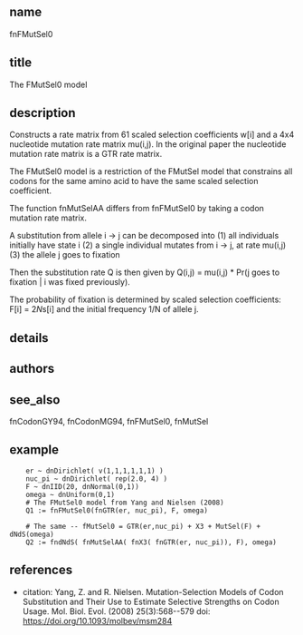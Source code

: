 ## name
fnFMutSel0

## title
The FMutSel0 model

## description
Constructs a rate matrix from 61 scaled selection coefficients w[i] and
a 4x4 nucleotide mutation rate matrix mu(i,j).  In the original paper
the nucleotide mutation rate matrix is a GTR rate matrix.

The FMutSel0 model is a restriction of the FMutSel model that constrains
all codons for the same amino acid to have the same scaled selection
coefficient.

The function fnMutSelAA differs from fnFMutSel0 by taking a codon mutation
rate matrix.

A substitution from allele i -> j can be decomposed into
 (1) all individuals initially have state i
 (2) a single individual mutates from i -> j, at rate mu(i,j)
 (3) the allele j goes to fixation

Then the substitution rate Q is then given by
  Q(i,j) = mu(i,j) * Pr(j goes to fixation | i was fixed previously).

The probability of fixation is determined by scaled selection coefficients:
  F[i] = 2*N*s[i]
and the initial frequency 1/N of allele j.

## details
## authors
## see_also
fnCodonGY94, fnCodonMG94, fnFMutSel0, fnMutSel

## example
        er ~ dnDirichlet( v(1,1,1,1,1,1) )
        nuc_pi ~ dnDirichlet( rep(2.0, 4) )
        F ~ dnIID(20, dnNormal(0,1))
        omega ~ dnUniform(0,1)
        # The FMutSel0 model from Yang and Nielsen (2008)        
        Q1 := fnFMutSel0(fnGTR(er, nuc_pi), F, omega)

        # The same -- fMutSel0 = GTR(er,nuc_pi) + X3 + MutSel(F) + dNdS(omega)
        Q2 := fndNdS( fnMutSelAA( fnX3( fnGTR(er, nuc_pi)), F), omega)

## references
- citation: Yang, Z. and R. Nielsen. Mutation-Selection Models of Codon Substitution and Their Use to Estimate
      Selective Strengths on Codon Usage.  Mol. Biol. Evol. (2008) 25(3):568--579
  doi: https://doi.org/10.1093/molbev/msm284
